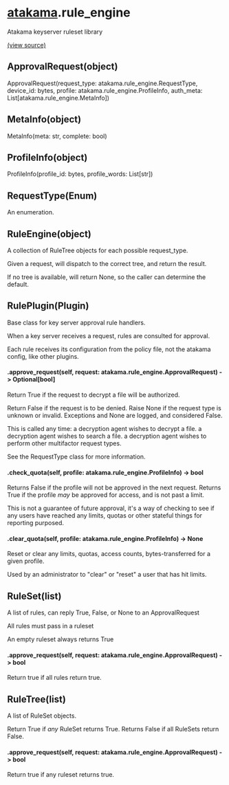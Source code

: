 # [atakama](atakama.md).rule_engine
Atakama keyserver ruleset library


[(view source)](https://github.com/AtakamaLLC/atakama_sdk/blob/master/atakama/rule_engine.py)
## ApprovalRequest(object)
ApprovalRequest(request_type: atakama.rule_engine.RequestType, device_id: bytes, profile: atakama.rule_engine.ProfileInfo, auth_meta: List[atakama.rule_engine.MetaInfo])



## MetaInfo(object)
MetaInfo(meta: str, complete: bool)



## ProfileInfo(object)
ProfileInfo(profile_id: bytes, profile_words: List[str])



## RequestType(Enum)
An enumeration.



## RuleEngine(object)
A collection of RuleTree objects for each possible request_type.

Given a request, will dispatch to the correct tree, and return the result.

If no tree is available, will return None, so the caller can determine the default.




## RulePlugin(Plugin)

Base class for key server approval rule handlers.

When a key server receives a request, rules are consulted for approval.

Each rule receives its configuration from the policy file,
not the atakama config, like other plugins.



#### .approve_request(self, request: atakama.rule_engine.ApprovalRequest) -> Optional[bool]

Return True if the request to decrypt a file will be authorized.

Return False if the request is to be denied.
Raise None if the request type is unknown or invalid.
Exceptions and None are logged, and considered False.

This is called any time:
    a decryption agent wishes to decrypt a file.
    a decryption agent wishes to search a file.
    a decryption agent wishes to perform other multifactor request types.

See the RequestType class for more information.


#### .check_quota(self, profile: atakama.rule_engine.ProfileInfo) -> bool

Returns False if the profile will not be approved in the next request.
Returns True if the profile *may* be approved for access, and is not past a limit.

This is not a guarantee of future approval, it's a way of checking to see if any users have
reached any limits, quotas or other stateful things for reporting purposed.


#### .clear_quota(self, profile: atakama.rule_engine.ProfileInfo) -> None

Reset or clear any limits, quotas, access counts, bytes-transferred for a given profile.

Used by an administrator to "clear" or "reset" a user that has hit limits.



## RuleSet(list)
A list of rules, can reply True, False, or None to an ApprovalRequest

All rules must pass in a ruleset

An empty ruleset always returns True



#### .approve_request(self, request: atakama.rule_engine.ApprovalRequest) -> bool
Return true if all rules return true.


## RuleTree(list)
A list of RuleSet objects.

Return True if *any* RuleSet returns True.
Returns False if all RuleSets return False.



#### .approve_request(self, request: atakama.rule_engine.ApprovalRequest) -> bool
Return true if any ruleset returns true.


